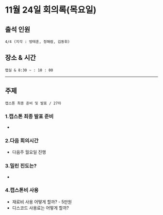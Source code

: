 # **11월 24일 회의록(목요일)**

## **출석 인원**
```
4/4 (지각 : 방태훈, 정해람, 김동휘)
```

## **장소 & 시간**
```
랩실 & 8:30 ~ : 10 : 00
```
---
## **주제**
```
캡스톤 최종 준비 및 발표 / 27차 
```
### **1.캡스톤 최종 발표 준비**
- 

### **2.다음 회의시간**
- 다음주 월요일 진행

### **3.밀린 진도는?**
- 

### **4.캡스톤비 사용**
- 재료비 사용 어떻게 할까? - 5만원
- 디스코드 사용료는 어떻게 할까?